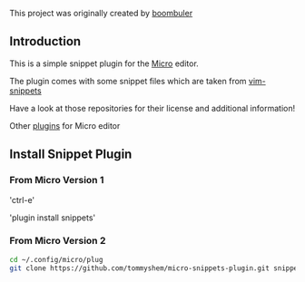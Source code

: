 This project was originally created by [boombuler](https://github.com/boombuler)

## Introduction

This is a simple snippet plugin for the [Micro](https://github.com/zyedidia/micro) editor.

The plugin comes with some snippet files which are taken from [vim-snippets](https://github.com/honza/vim-snippets)

Have a look at those repositories for their license and additional information!

Other [plugins](https://github.com/micro-editor/plugin-channel) for Micro editor

## Install Snippet Plugin

### From Micro Version 1

'ctrl-e'

'plugin install snippets'

### From Micro Version 2

```bash
cd ~/.config/micro/plug
git clone https://github.com/tommyshem/micro-snippets-plugin.git snippets
```
